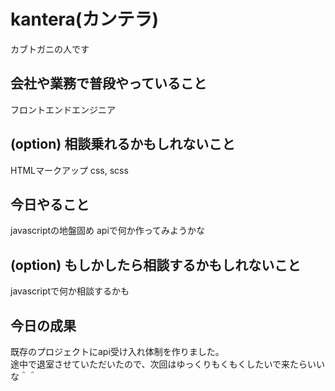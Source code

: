 # kantera(カンテラ) 
カブトガニの人です

## 会社や業務で普段やっていること
フロントエンドエンジニア

## (option) 相談乗れるかもしれないこと
HTMLマークアップ
css, scss

## 今日やること
javascriptの地盤固め
apiで何か作ってみようかな

## (option) もしかしたら相談するかもしれないこと
javascriptで何か相談するかも

## 今日の成果
既存のプロジェクトにapi受け入れ体制を作りました。  
途中で退室させていただいたので、次回はゆっくりもくもくしたいで来たらいいな＾＾
